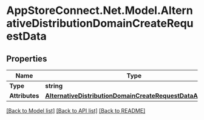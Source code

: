 # AppStoreConnect.Net.Model.AlternativeDistributionDomainCreateRequestData

## Properties

Name | Type | Description | Notes
------------ | ------------- | ------------- | -------------
**Type** | **string** |  | 
**Attributes** | [**AlternativeDistributionDomainCreateRequestDataAttributes**](AlternativeDistributionDomainCreateRequestDataAttributes.md) |  | 

[[Back to Model list]](../README.md#documentation-for-models) [[Back to API list]](../README.md#documentation-for-api-endpoints) [[Back to README]](../README.md)

